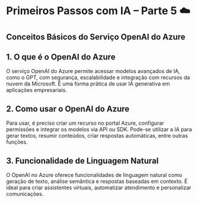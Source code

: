 # Primeiros Passos com IA – Parte 5 ☁️  
## Conceitos Básicos do Serviço OpenAI do Azure

## 1. O que é o OpenAI do Azure  
O serviço OpenAI do Azure permite acessar modelos avançados de IA, como o GPT, com segurança, escalabilidade e integração com recursos da nuvem da Microsoft. É uma forma prática de usar IA generativa em aplicações empresariais.

## 2. Como usar o OpenAI do Azure  
Para usar, é preciso criar um recurso no portal Azure, configurar permissões e integrar os modelos via API ou SDK. Pode-se utilizar a IA para gerar textos, resumir conteúdos, criar respostas automáticas, entre outras funções.

## 3. Funcionalidade de Linguagem Natural  
O OpenAI no Azure oferece funcionalidades de linguagem natural como geração de texto, análise semântica e respostas baseadas em contexto. É ideal para criar assistentes virtuais, automatizar atendimento e personalizar comunicações.


